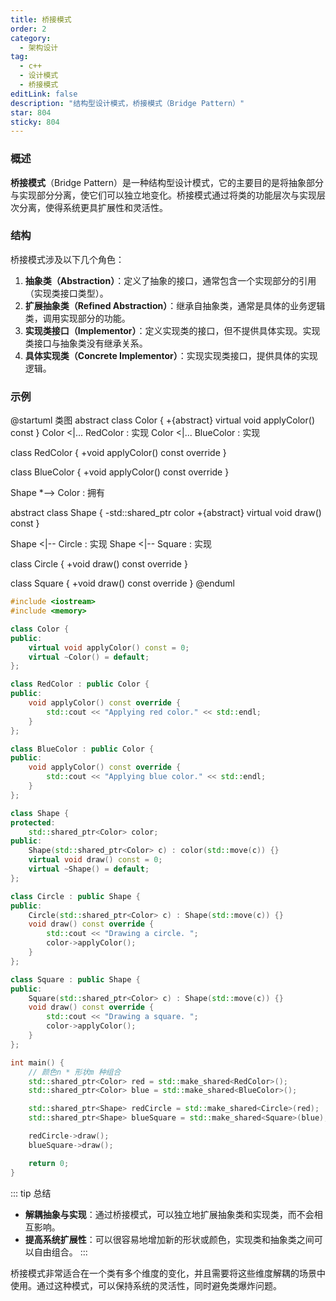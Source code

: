 ```yaml
---
title: 桥接模式
order: 2
category:
  - 架构设计
tag:
  - c++
  - 设计模式
  - 桥接模式
editLink: false
description: "结构型设计模式，桥接模式（Bridge Pattern）"
star: 804
sticky: 804
---
```



### 概述

**桥接模式**（Bridge Pattern）是一种结构型设计模式，它的主要目的是将抽象部分与实现部分分离，使它们可以独立地变化。桥接模式通过将类的功能层次与实现层次分离，使得系统更具扩展性和灵活性。

### 结构

桥接模式涉及以下几个角色：

1. **抽象类（Abstraction）**：定义了抽象的接口，通常包含一个实现部分的引用（实现类接口类型）。
2. **扩展抽象类（Refined Abstraction）**：继承自抽象类，通常是具体的业务逻辑类，调用实现部分的功能。
3. **实现类接口（Implementor）**：定义实现类的接口，但不提供具体实现。实现类接口与抽象类没有继承关系。
4. **具体实现类（Concrete Implementor）**：实现实现类接口，提供具体的实现逻辑。

### 示例

@startuml 类图
abstract class Color {
+{abstract} virtual void applyColor() const
}
Color <|... RedColor : 实现 
Color <|... BlueColor : 实现 


class RedColor {
+void applyColor() const override
}

class BlueColor {
+void applyColor() const override
}

Shape *--> Color : 拥有 

abstract class Shape {
-std::shared_ptr<Color> color
+{abstract} virtual void draw() const
}

Shape <|-- Circle : 实现
Shape <|-- Square : 实现

class Circle {
  +void draw() const override
}

class Square {
  +void draw() const override
}
@enduml

```cpp
#include <iostream>
#include <memory>

class Color {
public:
    virtual void applyColor() const = 0;
    virtual ~Color() = default;
};

class RedColor : public Color {
public:
    void applyColor() const override {
        std::cout << "Applying red color." << std::endl;
    }
};

class BlueColor : public Color {
public:
    void applyColor() const override {
        std::cout << "Applying blue color." << std::endl;
    }
};

class Shape {
protected:
    std::shared_ptr<Color> color;
public:
    Shape(std::shared_ptr<Color> c) : color(std::move(c)) {}
    virtual void draw() const = 0;
    virtual ~Shape() = default;
};

class Circle : public Shape {
public:
    Circle(std::shared_ptr<Color> c) : Shape(std::move(c)) {}
    void draw() const override {
        std::cout << "Drawing a circle. ";
        color->applyColor();
    }
};

class Square : public Shape {
public:
    Square(std::shared_ptr<Color> c) : Shape(std::move(c)) {}
    void draw() const override {
        std::cout << "Drawing a square. ";
        color->applyColor();
    }
};

int main() {
    // 颜色n * 形状m 种组合
    std::shared_ptr<Color> red = std::make_shared<RedColor>();
    std::shared_ptr<Color> blue = std::make_shared<BlueColor>();

    std::shared_ptr<Shape> redCircle = std::make_shared<Circle>(red);
    std::shared_ptr<Shape> blueSquare = std::make_shared<Square>(blue);

    redCircle->draw();
    blueSquare->draw();

    return 0;
}
```

::: tip 总结
   - **解耦抽象与实现**：通过桥接模式，可以独立地扩展抽象类和实现类，而不会相互影响。
   - **提高系统扩展性**：可以很容易地增加新的形状或颜色，实现类和抽象类之间可以自由组合。
:::

桥接模式非常适合在一个类有多个维度的变化，并且需要将这些维度解耦的场景中使用。通过这种模式，可以保持系统的灵活性，同时避免类爆炸问题。